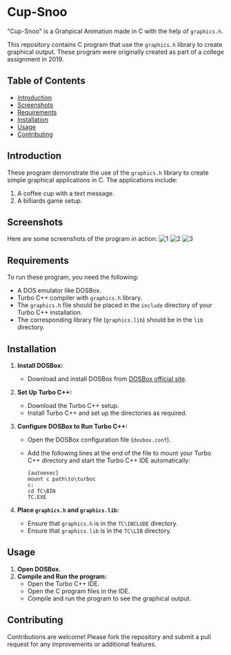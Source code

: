 # Cup-Snoo
"Cup-Snoo" is a Grahpical Animation made in C with the help of `graphics.h`.

This repository contains C program that use the `graphics.h` library to create graphical output. These program were originally created as part of a college assignment in 2019.

## Table of Contents
- [Introduction](#introduction)
- [Screenshots](#screenshots)
- [Requirements](#requirements)
- [Installation](#installation)
- [Usage](#usage)
- [Contributing](#contributing)

## Introduction

These program demonstrate the use of the `graphics.h` library to create simple graphical applications in C. The applications include:

1. A coffee cup with a text message.
2. A billiards game setup.

## Screenshots

Here are some screenshots of the program in action:
![1](https://github.com/keyurpurohit24/Cup-Snoo/assets/65395662/b07816c2-143e-42e5-a211-8cf7eee399c4)
![2](https://github.com/keyurpurohit24/Cup-Snoo/assets/65395662/14be6646-772c-42c1-b3f2-2dd1b2768cc8)
![3](https://github.com/keyurpurohit24/Cup-Snoo/assets/65395662/a55c99f9-535c-4ef3-b2a7-ea287249252e)

## Requirements

To run these program, you need the following:

- A DOS emulator like DOSBox.
- Turbo C++ compiler with `graphics.h` library.
- The `graphics.h` file should be placed in the `include` directory of your Turbo C++ installation.
- The corresponding library file (`graphics.lib`) should be in the `lib` directory.

## Installation

1. **Install DOSBox:**
   - Download and install DOSBox from [DOSBox official site](https://www.dosbox.com/).

2. **Set Up Turbo C++:**
   - Download the Turbo C++ setup.
   - Install Turbo C++ and set up the directories as required.

3. **Configure DOSBox to Run Turbo C++:**
   - Open the DOSBox configuration file (`dosbox.conf`).
   - Add the following lines at the end of the file to mount your Turbo C++ directory and start the Turbo C++ IDE automatically:

     ```
     [autoexec]
     mount c path\to\turboc
     c:
     cd TC\BIN
     TC.EXE
     ```

4. **Place `graphics.h` and `graphics.lib`:**
   - Ensure that `graphics.h` is in the `TC\INCLUDE` directory.
   - Ensure that `graphics.lib` is in the `TC\LIB` directory.

## Usage

1. **Open DOSBox.**
2. **Compile and Run the program:**
   - Open the Turbo C++ IDE.
   - Open the C program files in the IDE.
   - Compile and run the program to see the graphical output.

## Contributing

Contributions are welcome! Please fork the repository and submit a pull request for any improvements or additional features.
